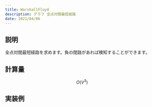 ```yaml
---
title: WarshallFloyd
description: グラフ 全点対間最短経路
date: 2021/04/06
---
```


## 説明
全点対間最短経路を求めます。負の閉路があれば検知することができます。

## 計算量
$$
O(V^{3})
$$

## 実装例

```cpp import=/assets/Library/graph/warshallfloyd.cpp
```

